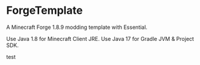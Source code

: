 # ForgeTemplate
A Minecraft Forge 1.8.9 modding template with Essential. 

Use Java 1.8 for Minecraft Client JRE. 
Use Java 17 for Gradle JVM & Project SDK. 

test
